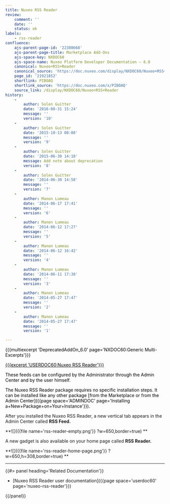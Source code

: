 ```yaml
---
title: Nuxeo RSS Reader
review:
    comment: ''
    date: ''
    status: ok
labels:
    - rss-reader
confluence:
    ajs-parent-page-id: '22380668'
    ajs-parent-page-title: Marketplace Add-Ons
    ajs-space-key: NXDOC60
    ajs-space-name: Nuxeo Platform Developer Documentation — 6.0
    canonical: Nuxeo+RSS+Reader
    canonical_source: 'https://doc.nuxeo.com/display/NXDOC60/Nuxeo+RSS+Reader'
    page_id: '21921852'
    shortlink: PIBOAQ
    shortlink_source: 'https://doc.nuxeo.com/x/PIBOAQ'
    source_link: /display/NXDOC60/Nuxeo+RSS+Reader
history:
    - 
        author: Solen Guitter
        date: '2016-08-31 15:24'
        message: ''
        version: '10'
    - 
        author: Solen Guitter
        date: '2015-10-13 08:08'
        message: ''
        version: '9'
    - 
        author: Solen Guitter
        date: '2015-06-30 14:18'
        message: Add note about deprecation
        version: '8'
    - 
        author: Solen Guitter
        date: '2014-06-30 14:58'
        message: ''
        version: '7'
    - 
        author: Manon Lumeau
        date: '2014-06-17 17:41'
        message: ''
        version: '6'
    - 
        author: Manon Lumeau
        date: '2014-06-12 17:27'
        message: ''
        version: '5'
    - 
        author: Manon Lumeau
        date: '2014-06-12 16:42'
        message: ''
        version: '4'
    - 
        author: Manon Lumeau
        date: '2014-06-11 17:38'
        message: ''
        version: '3'
    - 
        author: Manon Lumeau
        date: '2014-05-27 17:47'
        message: ''
        version: '2'
    - 
        author: Manon Lumeau
        date: '2014-05-27 17:47'
        message: ''
        version: '1'

---
```

<span style="color: rgb(0,0,0);">{{{multiexcerpt 'DeprecatedAddOn_6.0' page='NXDOC60:Generic Multi-Excerpts'}}}
</span>

[<span style="color: rgb(0,0,0);">{{{excerpt 'USERDOC60:Nuxeo RSS Reader'}}}
</span>](https://connect.nuxeo.com/nuxeo/site/marketplace/package/nuxeo-rss-reader)

<span style="color: rgb(0,0,0);">These feeds can be configured by the Administrator through the Admin Center and by the user himself.&nbsp;</span>

<span style="color: rgb(0,0,0);">The Nuxeo RSS Reader package&nbsp;requires no specific installation steps. It can be installed like any other package&nbsp;[from the Marketplace or from the Admin Center]({{page space='ADMINDOC' page='Installing a+New+Package+on+Your+Instance'}}).</span>

After you installed the Nuxeo RSS Reader, a new vertical tab appears in the Admin Center called&nbsp;**RSS Feed.**

**![]({{file name='rss-reader-empty.png'}} ?w=650,border=true)
**

A new gadget is also available on your home page called **RSS Reader.**

**![]({{file name='rss-reader-home-page.png'}} ?w=650,h=308,border=true)
**

* * *

<div class="row" data-equalizer data-equalize-on="medium"><div class="column medium-6">{{#> panel heading='Related Documentation'}}

*   [Nuxeo RSS Reader user documentation]({{page space='userdoc60' page='nuxeo-rss-reader'}})

{{/panel}}</div><div class="column medium-6">

&nbsp;

</div></div>